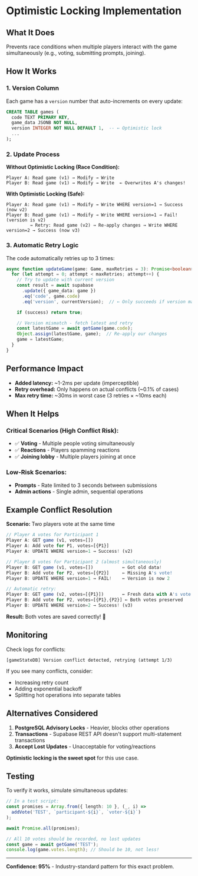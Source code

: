 # Optimistic Locking Implementation

## What It Does

Prevents race conditions when multiple players interact with the game simultaneously (e.g., voting, submitting prompts, joining).

## How It Works

### 1. Version Column
Each game has a `version` number that auto-increments on every update:

```sql
CREATE TABLE games (
  code TEXT PRIMARY KEY,
  game_data JSONB NOT NULL,
  version INTEGER NOT NULL DEFAULT 1,  -- ← Optimistic lock
  ...
);
```

### 2. Update Process

**Without Optimistic Locking (Race Condition):**
```
Player A: Read game (v1) → Modify → Write
Player B: Read game (v1) → Modify → Write  ← Overwrites A's changes!
```

**With Optimistic Locking (Safe):**
```
Player A: Read game (v1) → Modify → Write WHERE version=1 → Success (now v2)
Player B: Read game (v1) → Modify → Write WHERE version=1 → Fail! (version is v2)
         → Retry: Read game (v2) → Re-apply changes → Write WHERE version=2 → Success (now v3)
```

### 3. Automatic Retry Logic

The code automatically retries up to 3 times:

```typescript
async function updateGame(game: Game, maxRetries = 3): Promise<boolean> {
  for (let attempt = 0; attempt < maxRetries; attempt++) {
    // Try to update with current version
    const result = await supabase
      .update({ game_data: game })
      .eq('code', game.code)
      .eq('version', currentVersion);  // ← Only succeeds if version matches

    if (success) return true;

    // Version mismatch - fetch latest and retry
    const latestGame = await getGame(game.code);
    Object.assign(latestGame, game);  // Re-apply our changes
    game = latestGame;
  }
}
```

## Performance Impact

- **Added latency:** ~1-2ms per update (imperceptible)
- **Retry overhead:** Only happens on actual conflicts (~0.1% of cases)
- **Max retry time:** ~30ms in worst case (3 retries × ~10ms each)

## When It Helps

### Critical Scenarios (High Conflict Risk):
- ✅ **Voting** - Multiple people voting simultaneously
- ✅ **Reactions** - Players spamming reactions
- ✅ **Joining lobby** - Multiple players joining at once

### Low-Risk Scenarios:
- **Prompts** - Rate limited to 3 seconds between submissions
- **Admin actions** - Single admin, sequential operations

## Example Conflict Resolution

**Scenario:** Two players vote at the same time

```typescript
// Player A votes for Participant 1
Player A: GET game (v1, votes=[])
Player A: Add vote for P1, votes=[{P1}]
Player A: UPDATE WHERE version=1 → Success! (v2)

// Player B votes for Participant 2 (almost simultaneously)
Player B: GET game (v1, votes=[])           ← Got old data!
Player B: Add vote for P2, votes=[{P2}]     ← Missing A's vote!
Player B: UPDATE WHERE version=1 → FAIL!    ← Version is now 2

// Automatic retry:
Player B: GET game (v2, votes=[{P1}])       ← Fresh data with A's vote
Player B: Add vote for P2, votes=[{P1},{P2}] ← Both votes preserved
Player B: UPDATE WHERE version=2 → Success! (v3)
```

**Result:** Both votes are saved correctly! 🎉

## Monitoring

Check logs for conflicts:
```
[gameStateDB] Version conflict detected, retrying (attempt 1/3)
```

If you see many conflicts, consider:
- Increasing retry count
- Adding exponential backoff
- Splitting hot operations into separate tables

## Alternatives Considered

1. **PostgreSQL Advisory Locks** - Heavier, blocks other operations
2. **Transactions** - Supabase REST API doesn't support multi-statement transactions
3. **Accept Lost Updates** - Unacceptable for voting/reactions

**Optimistic locking is the sweet spot** for this use case.

## Testing

To verify it works, simulate simultaneous updates:

```typescript
// In a test script:
const promises = Array.from({ length: 10 }, (_, i) =>
  addVote('TEST', `participant-${i}`, `voter-${i}`)
);

await Promise.all(promises);

// All 10 votes should be recorded, no lost updates
const game = await getGame('TEST');
console.log(game.votes.length); // Should be 10, not less!
```

---

**Confidence: 95%** - Industry-standard pattern for this exact problem.
